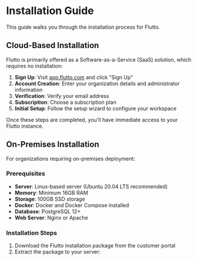 # Installation Guide

This guide walks you through the installation process for Flutto.

## Cloud-Based Installation

Flutto is primarily offered as a Software-as-a-Service (SaaS) solution, which requires no installation:

1. **Sign Up**: Visit [app.flutto.com](https://app.flutto.com) and click "Sign Up"
2. **Account Creation**: Enter your organization details and administrator information
3. **Verification**: Verify your email address
4. **Subscription**: Choose a subscription plan
5. **Initial Setup**: Follow the setup wizard to configure your workspace

Once these steps are completed, you'll have immediate access to your Flutto instance.

## On-Premises Installation

For organizations requiring on-premises deployment:

### Prerequisites

- **Server**: Linux-based server (Ubuntu 20.04 LTS recommended)
- **Memory**: Minimum 16GB RAM
- **Storage**: 100GB SSD storage
- **Docker**: Docker and Docker Compose installed
- **Database**: PostgreSQL 12+
- **Web Server**: Nginx or Apache

### Installation Steps

1. Download the Flutto installation package from the customer portal
2. Extract the package to your server:
